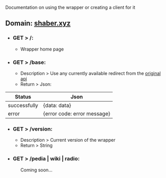 
Documentation on using the wrapper or creating a client for it

## Domain: [shaber.xyz](https://shaber.xyz/)

<ul class="home">
    <li><h3>GET > /:</h3>
        <ul>
             <li>Wrapper home page</li>
        </ul>
    </li>
</ul>

<ul class="base">
    <li><h3>GET > /base:</h3>
        <ul>
            <li>Description > Use any currently available redirect from the <a href="http://spore.com/comm/samples">original api</a></li>
            <li>Return > Json:</li>
        </ul>
    </li>
</ul>

Status|Json
--------|----
successfully|{data: data}
error|{error code: error message}

<ul class="version">
    <li><h3>GET > /version:</h3>
        <ul>
            <li>Description > Current version of the wrapper</li>
            <li>Return > String</li>
        </ul>
    </li>
</ul>

<ul class="pedia | wiki | radio">
    <li><h3>GET > /pedia | wiki | radio:</h3>
        <ul>
            <liDescription > Coming soon...</li>
        </ul>
    </li>
</ul>

